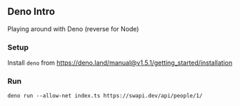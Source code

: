 ## Deno Intro
Playing around with Deno (reverse for Node)


### Setup
Install `deno` from https://deno.land/manual@v1.5.1/getting_started/installation

### Run

```shell script
deno run --allow-net index.ts https://swapi.dev/api/people/1/
```
